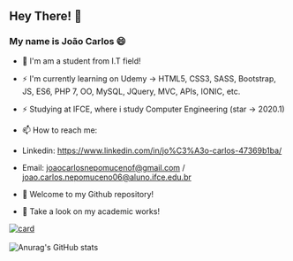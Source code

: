 
## Hey There! 👋

### My name is João Carlos 😄

- 🔭 I'm am a student from I.T field!

 
- ⚡ I'm currently learning on Udemy -> HTML5, CSS3, SASS, Bootstrap, JS, ES6, PHP 7, OO, MySQL, JQuery, MVC, APIs, IONIC, etc.
- ⚡ Studying at IFCE, where i study Computer Engineering (star -> 2020.1)


- 📫 How to reach me: 
- Linkedin: https://www.linkedin.com/in/jo%C3%A3o-carlos-47369b1ba/
- Email: joaocarlosnepomucenof@gmail.com / joao.carlos.nepomuceno06@aluno.ifce.edu.br

- 🔎 Welcome to my Github repository!
- 🔎 Take a look on my academic works! 

[![card](https://github-readme-stats.vercel.app/api?username=joao9983&theme=dark&show_icons=true)](https://github.com/joao9983/) 
<br/>
<br/>
![Anurag's GitHub stats](https://github-readme-stats.vercel.app/api?username=anuraghazra&show_icons=true&theme=radical)



